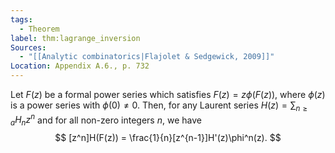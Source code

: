 ```yaml
---
tags:
  - Theorem
label: thm:lagrange_inversion
Sources:
  - "[[Analytic combinatorics|Flajolet & Sedgewick, 2009]]"
Location: Appendix A.6., p. 732
---
```

Let $F(z)$ be a formal power series which satisfies $F(z) = z\phi(F(z))$, where $\phi(z)$ is a power series with $\phi(0) \neq 0$. Then, for any Laurent series $H(z) = \sum_{n \geq a}H_nz^n$ and for all non-zero integers $n$, we have
$$
[z^n]H(F(z)) = \frac{1}{n}[z^{n-1}]H'(z)\phi^n(z).
$$
